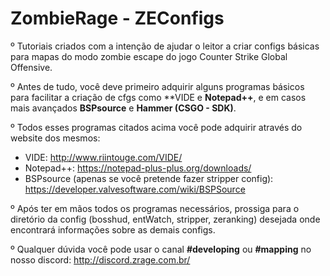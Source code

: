 # ZombieRage - ZEConfigs
º Tutoriais criados com a intenção de ajudar o leitor a criar configs básicas para mapas do modo zombie escape do jogo Counter Strike Global Offensive.

º Antes de tudo, você deve primeiro adquirir alguns programas básicos para facilitar a criação de cfgs como **VIDE e **Notepad++**, e em casos mais avançados **BSPsource** e **Hammer (CSGO - SDK)**.

º Todos esses programas citados acima você pode adquirir através do website dos mesmos:
- VIDE: http://www.riintouge.com/VIDE/
- Notepad++: https://notepad-plus-plus.org/downloads/
- BSPsource (apenas se você pretende fazer stripper config): https://developer.valvesoftware.com/wiki/BSPSource

º Após ter em mãos todos os programas necessários, prossiga para o diretório da config (bosshud, entWatch, stripper, zeranking) desejada onde encontrará informações sobre as demais configs.

º Qualquer dúvida você pode usar o canal **#developing** ou **#mapping** no nosso discord: http://discord.zrage.com.br/

